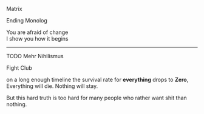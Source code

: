Matrix

Ending Monolog

You are afraid of change  
I show you how it begins

----

ТODO Mehr Nihilismus

Fight Club

on a long enough timeline
the survival rate for **everything**
drops to **Zero**,
Everything will die.
Nothing will stay.

But this hard truth
is too hard for many people
who rather want shit than nothing.

